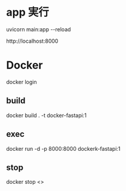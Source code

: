 # app 実行
uvicorn main:app --reload

http://localhost:8000


# Docker
docker login

## build
docker build . -t docker-fastapi:1

## exec
docker run -d -p 8000:8000 dockerk-fastapi:1

## stop
docker stop <<CONTAINER ID>>

